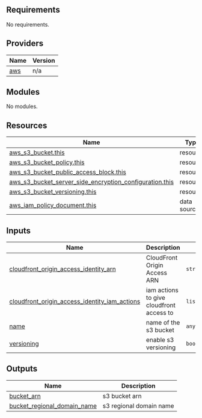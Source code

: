## Requirements

No requirements.

## Providers

| Name | Version |
|------|---------|
| <a name="provider_aws"></a> [aws](#provider\_aws) | n/a |

## Modules

No modules.

## Resources

| Name | Type |
|------|------|
| [aws_s3_bucket.this](https://registry.terraform.io/providers/hashicorp/aws/latest/docs/resources/s3_bucket) | resource |
| [aws_s3_bucket_policy.this](https://registry.terraform.io/providers/hashicorp/aws/latest/docs/resources/s3_bucket_policy) | resource |
| [aws_s3_bucket_public_access_block.this](https://registry.terraform.io/providers/hashicorp/aws/latest/docs/resources/s3_bucket_public_access_block) | resource |
| [aws_s3_bucket_server_side_encryption_configuration.this](https://registry.terraform.io/providers/hashicorp/aws/latest/docs/resources/s3_bucket_server_side_encryption_configuration) | resource |
| [aws_s3_bucket_versioning.this](https://registry.terraform.io/providers/hashicorp/aws/latest/docs/resources/s3_bucket_versioning) | resource |
| [aws_iam_policy_document.this](https://registry.terraform.io/providers/hashicorp/aws/latest/docs/data-sources/iam_policy_document) | data source |

## Inputs

| Name | Description | Type | Default | Required |
|------|-------------|------|---------|:--------:|
| <a name="input_cloudfront_origin_access_identity_arn"></a> [cloudfront\_origin\_access\_identity\_arn](#input\_cloudfront\_origin\_access\_identity\_arn) | CloudFront Origin Access ARN | `string` | `""` | no |
| <a name="input_cloudfront_origin_access_identity_iam_actions"></a> [cloudfront\_origin\_access\_identity\_iam\_actions](#input\_cloudfront\_origin\_access\_identity\_iam\_actions) | iam actions to give cloudfront access to | `list(string)` | <pre>[<br>  "s3:Get*"<br>]</pre> | no |
| <a name="input_name"></a> [name](#input\_name) | name of the s3 bucket | `any` | n/a | yes |
| <a name="input_versioning"></a> [versioning](#input\_versioning) | enable s3 versioning | `bool` | `true` | no |

## Outputs

| Name | Description |
|------|-------------|
| <a name="output_bucket_arn"></a> [bucket\_arn](#output\_bucket\_arn) | s3 bucket arn |
| <a name="output_bucket_regional_domain_name"></a> [bucket\_regional\_domain\_name](#output\_bucket\_regional\_domain\_name) | s3 regional domain name |
